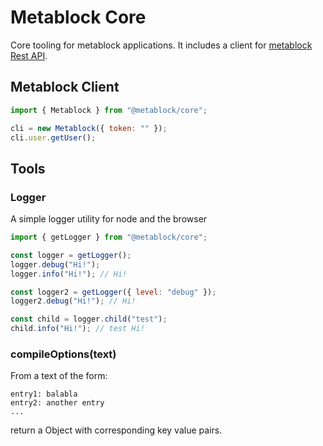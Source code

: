 # Metablock Core

Core tooling for metablock applications. It includes a client for [metablock Rest API](https://api.metablock.io/v1/docs).

## Metablock Client

```javascript
import { Metablock } from "@metablock/core";

cli = new Metablock({ token: "" });
cli.user.getUser();
```

## Tools

### Logger

A simple logger utility for node and the browser

```javascript
import { getLogger } from "@metablock/core";

const logger = getLogger();
logger.debug("Hi!");
logger.info("Hi!"); // Hi!

const logger2 = getLogger({ level: "debug" });
logger2.debug("Hi!"); // Hi!

const child = logger.child("test");
child.info("Hi!"); // test Hi!
```

### compileOptions(text)

From a text of the form:

```
entry1: balabla
entry2: another entry
...
```

return a Object with corresponding key value pairs.
